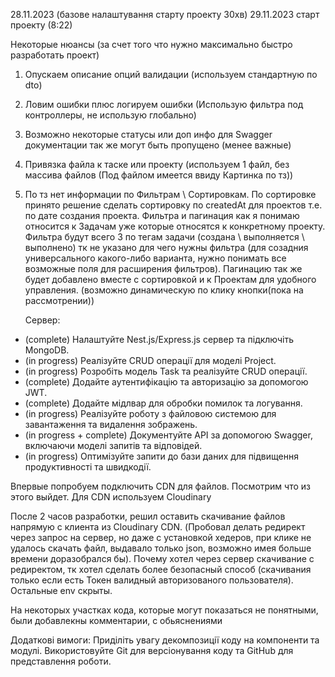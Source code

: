 28.11.2023 (базове налаштування старту проекту 30хв)
29.11.2023 старт проекту (8:22)

Некоторые нюансы (за счет того что нужно максимально быстро разработать проект)

1. Опускаем описание опций валидации (используем стандартную по dto)
2. Ловим ошибки плюс логируем ошибки (Использую фильтра под контроллеры, не использую глобально)
3. Возможно некоторые статусы или доп инфo для Swagger документации так же могут быть пропущено (менее важные)
4. Привязка файла к таске или проекту (используем 1 файл, без массива файлов (Под файлом имеется ввиду Картинка по тз))
5. По тз нет информации по Фильтрам \ Сортировкам. По сортировке принято решение сделать сортировку по createdAt для проектов т.е. по дате создания проекта. Фильтра и пагинация как я понимаю относится к Задачам уже которые относятся к конкретному проекту. Фильтра будут всего 3 по тегам задачи (создана \ выполняется \ выполнено) тк не указано для чего нужны фильтра (для созадния универсального какого-либо варианта, нужно понимать все возможные поля для расширения фильтров). Пагинацию так же будет добавлено вместе с сортировкой и к Проектам для удобного управления. (возможно динамическую по клику кнопки(пока на рассмотрении))

   Сервер:

- (complete) Налаштуйте Nest.js/Express.js сервер та підключіть MongoDB.
- (in progress) Реалізуйте CRUD операції для моделі Project.
- (in progress) Розробіть модель Task та реалізуйте CRUD операції.
- (complete) Додайте аутентифікацію та авторизацію за допомогою JWT.
- (complete) Додайте мідлвар для обробки помилок та логування.
- (in progress) Реалізуйте роботу з файловою системою для завантаження та видалення зображень.
- (in progress + complete) Документуйте API за допомогою Swagger, включаючи моделі запитів та відповідей.
- (in progress) Оптимізуйте запити до бази даних для підвищення продуктивності та швидкодії.

Впервые попробуем подключить CDN для файлов. Посмотрим что из этого выйдет.
Для CDN используем Cloudinary

После 2 часов разработки, решил оставить скачивание файлов напрямую с клиента из Cloudinary CDN. (Пробовал делать редирект через запрос на сервер, но даже с установкой хедеров, при клике не удалось скачать файл, выдавало только json, возможно имея больше времени доразобрался бы). Почему хотел через сервер скачивание с редиректом, тк хотел сделать более безопасный способ (скачивания только если есть Токен валидный авторизованого пользователя). Остальные env скрыты.

На некоторых участках кода, которые могут показаться не понятными, были добавлекны комментарии, с обьяснениями

Додаткові вимоги:
Приділіть увагу декомпозиції коду на компоненти та модулі.
Використовуйте Git для версіонування коду та GitHub для представлення роботи.
